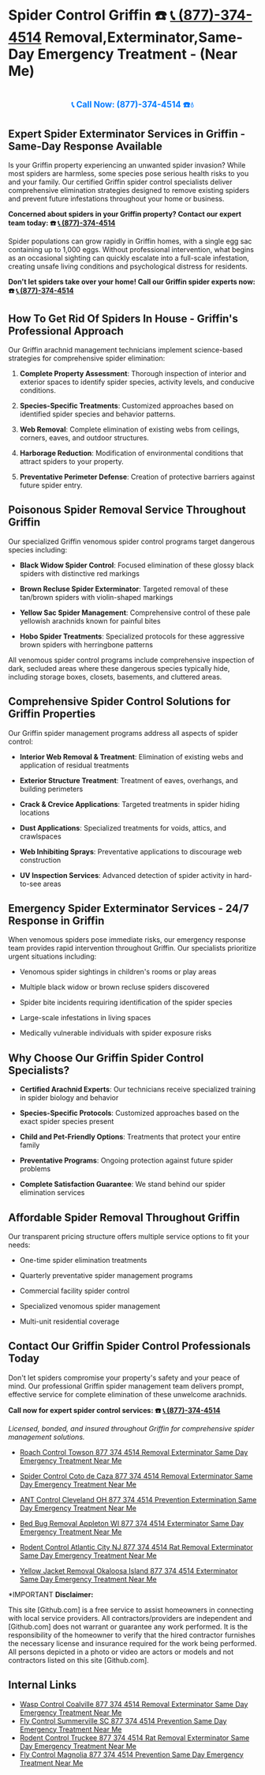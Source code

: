 # Spider Control Griffin ☎️ [📞 (877)-374-4514](https://pest-control-4514.netlify.app) Removal,Exterminator,Same-Day Emergency Treatment - (Near Me)
# 

<p align="center" style="font-size: 1.2em; font-weight: bold; margin: 20px 0;">
  <a href="https://pest-control-4514.netlify.app" target="_blank" style="color: #007BFF; text-decoration: none;">📞 Call Now: (877)-374-4514 ☎️💧</a>
</p>

## Expert Spider Exterminator Services in Griffin - Same-Day Response Available

Is your Griffin property experiencing an unwanted spider invasion? While most spiders are harmless, some species pose serious health risks to you and your family. Our certified Griffin spider control specialists deliver comprehensive elimination strategies designed to remove existing spiders and prevent future infestations throughout your home or business.

**Concerned about spiders in your Griffin property? Contact our expert team today: ☎️ [📞 (877)-374-4514](https://pest-control-4514.netlify.app)**

Spider populations can grow rapidly in Griffin homes, with a single egg sac containing up to 1,000 eggs. Without professional intervention, what begins as an occasional sighting can quickly escalate into a full-scale infestation, creating unsafe living conditions and psychological distress for residents.

**Don't let spiders take over your home! Call our Griffin spider experts now: ☎️ [📞 (877)-374-4514](https://pest-control-4514.netlify.app)**

## How To Get Rid Of Spiders In House - Griffin's Professional Approach

Our Griffin arachnid management technicians implement science-based strategies for comprehensive spider elimination:

1. **Complete Property Assessment**: Thorough inspection of interior and exterior spaces to identify spider species, activity levels, and conducive conditions.

2. **Species-Specific Treatments**: Customized approaches based on identified spider species and behavior patterns.

3. **Web Removal**: Complete elimination of existing webs from ceilings, corners, eaves, and outdoor structures.

4. **Harborage Reduction**: Modification of environmental conditions that attract spiders to your property.

5. **Preventative Perimeter Defense**: Creation of protective barriers against future spider entry.

## Poisonous Spider Removal Service Throughout Griffin

Our specialized Griffin venomous spider control programs target dangerous species including:

- **Black Widow Spider Control**: Focused elimination of these glossy black spiders with distinctive red markings

- **Brown Recluse Spider Exterminator**: Targeted removal of these tan/brown spiders with violin-shaped markings

- **Yellow Sac Spider Management**: Comprehensive control of these pale yellowish arachnids known for painful bites

- **Hobo Spider Treatments**: Specialized protocols for these aggressive brown spiders with herringbone patterns

All venomous spider control programs include comprehensive inspection of dark, secluded areas where these dangerous species typically hide, including storage boxes, closets, basements, and cluttered areas.

## Comprehensive Spider Control Solutions for Griffin Properties

Our Griffin spider management programs address all aspects of spider control:

- **Interior Web Removal & Treatment**: Elimination of existing webs and application of residual treatments

- **Exterior Structure Treatment**: Treatment of eaves, overhangs, and building perimeters

- **Crack & Crevice Applications**: Targeted treatments in spider hiding locations

- **Dust Applications**: Specialized treatments for voids, attics, and crawlspaces

- **Web Inhibiting Sprays**: Preventative applications to discourage web construction

- **UV Inspection Services**: Advanced detection of spider activity in hard-to-see areas

## Emergency Spider Exterminator Services - 24/7 Response in Griffin

When venomous spiders pose immediate risks, our emergency response team provides rapid intervention throughout Griffin. Our specialists prioritize urgent situations including:

- Venomous spider sightings in children's rooms or play areas

- Multiple black widow or brown recluse spiders discovered

- Spider bite incidents requiring identification of the spider species

- Large-scale infestations in living spaces

- Medically vulnerable individuals with spider exposure risks

## Why Choose Our Griffin Spider Control Specialists?

- **Certified Arachnid Experts**: Our technicians receive specialized training in spider biology and behavior

- **Species-Specific Protocols**: Customized approaches based on the exact spider species present

- **Child and Pet-Friendly Options**: Treatments that protect your entire family

- **Preventative Programs**: Ongoing protection against future spider problems

- **Complete Satisfaction Guarantee**: We stand behind our spider elimination services

## Affordable Spider Removal Throughout Griffin

Our transparent pricing structure offers multiple service options to fit your needs:

- One-time spider elimination treatments

- Quarterly preventative spider management programs

- Commercial facility spider control

- Specialized venomous spider management

- Multi-unit residential coverage

## Contact Our Griffin Spider Control Professionals Today

Don't let spiders compromise your property's safety and your peace of mind. Our professional Griffin spider management team delivers prompt, effective service for complete elimination of these unwelcome arachnids.

**Call now for expert spider control services: ☎️ [📞 (877)-374-4514](https://pest-control-4514.netlify.app)**

*Licensed, bonded, and insured throughout Griffin for comprehensive spider management solutions.*


- [Roach Control Towson 877 374 4514 Removal Exterminator Same Day Emergency Treatment Near Me](https://github.com/allyoucaneatsushiin/pest-control/blob/main/Roach-Control-Towson-877-374-4514-Removal-Exterminator-Same-Day-Emergency-Treatment-Near-Me.md)
- [Spider Control Coto de Caza 877 374 4514 Removal Exterminator Same Day Emergency Treatment Near Me](https://github.com/allyoucaneatsushiin/pest-control/blob/main/Spider-Control-Coto-de-Caza-877-374-4514-Removal-Exterminator-Same-Day-Emergency-Treatment-Near-Me.md)
- [ANT Control Cleveland OH 877 374 4514 Prevention Extermination Same Day Emergency Treatment Near Me](https://github.com/allyoucaneatsushiin/pest-control/blob/main/ANT-Control-Cleveland-OH-877-374-4514-Prevention-Extermination-Same-Day-Emergency-Treatment-Near-Me.md)


- [Bed Bug Removal Appleton WI 877 374 4514 Exterminator Same Day Emergency Treatment Near Me](https://github.com/allyoucaneatsushiin/pest-control/blob/main/Bed-Bug-Removal-Appleton-WI-877-374-4514-Exterminator-Same-Day-Emergency-Treatment-Near-Me.md)
- [Rodent Control Atlantic City NJ 877 374 4514 Rat Removal Exterminator Same Day Emergency Treatment Near Me](https://github.com/allyoucaneatsushiin/pest-control/blob/main/Rodent-Control-Atlantic-City-NJ-877-374-4514-Rat-Removal-Exterminator-Same-Day-Emergency-Treatment-Near-Me.md)
- [Yellow Jacket Removal Okaloosa Island 877 374 4514 Exterminator Same Day Emergency Treatment Near Me](https://github.com/allyoucaneatsushiin/pest-control/blob/main/Yellow-Jacket-Removal-Okaloosa-Island-877-374-4514-Exterminator-Same-Day-Emergency-Treatment-Near-Me.md)


*IMPORTANT **Disclaimer:**  

This site [Github.com] is a free service to assist homeowners in connecting with local service providers. All contractors/providers are independent and [Github.com] does not warrant or guarantee any work performed. It is the responsibility of the homeowner to verify that the hired contractor furnishes the necessary license and insurance required for the work being performed. All persons depicted in a photo or video are actors or models and not contractors listed on this site [Github.com].


## Internal Links
- [Wasp Control Coalville 877 374 4514 Removal Exterminator Same Day Emergency Treatment Near Me](https://github.com/allyoucaneatsushiin/pest-control/blob/main/Wasp-Control-Coalville-877-374-4514-Removal-Exterminator-Same-Day-Emergency-Treatment-Near-Me.md)
- [Fly Control Summerville SC 877 374 4514 Prevention Same Day Emergency Treatment Near Me](https://github.com/allyoucaneatsushiin/pest-control/blob/main/Fly-Control-Summerville-SC-877-374-4514-Prevention-Same-Day-Emergency-Treatment-Near-Me.md)
- [Rodent Control Truckee 877 374 4514 Rat Removal Exterminator Same Day Emergency Treatment Near Me](https://github.com/allyoucaneatsushiin/pest-control/blob/main/Rodent-Control-Truckee-877-374-4514-Rat-Removal-Exterminator-Same-Day-Emergency-Treatment-Near-Me.md)
- [Fly Control Magnolia 877 374 4514 Prevention Same Day Emergency Treatment Near Me](https://github.com/allyoucaneatsushiin/pest-control/blob/main/Fly-Control-Magnolia-877-374-4514-Prevention-Same-Day-Emergency-Treatment-Near-Me.md)
